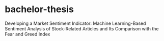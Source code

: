 # bachelor-thesis
Developing a Market Sentiment Indicator: Machine Learning-Based Sentiment Analysis of Stock-Related Articles and Its Comparison with the Fear and Greed Index
